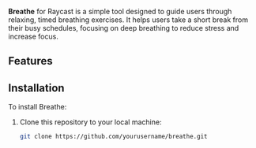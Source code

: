 **Breathe** for Raycast is a simple tool designed to guide users through relaxing, timed breathing exercises. It helps users take a short break from their busy schedules, focusing on deep breathing to reduce stress and increase focus.

## Features

## Installation

To install Breathe:

1. Clone this repository to your local machine:
   ```bash
   git clone https://github.com/yourusername/breathe.git
   ```
